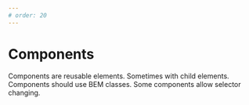 ```yaml
---
# order: 20
---
```


# Components

Components are reusable elements. Sometimes with child elements. Components should use BEM classes. Some components allow selector changing.  
